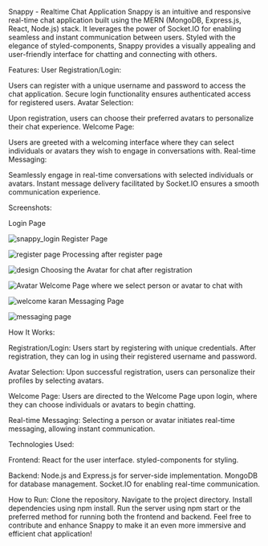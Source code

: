 
Snappy - Realtime Chat Application
Snappy is an intuitive and responsive real-time chat application built using the MERN (MongoDB, Express.js, React, Node.js) stack. It leverages the power of Socket.IO for enabling seamless and instant communication between users. Styled with the elegance of styled-components, Snappy provides a visually appealing and user-friendly interface for chatting and connecting with others.

Features:
User Registration/Login:

Users can register with a unique username and password to access the chat application.
Secure login functionality ensures authenticated access for registered users.
Avatar Selection:

Upon registration, users can choose their preferred avatars to personalize their chat experience.
Welcome Page:

Users are greeted with a welcoming interface where they can select individuals or avatars they wish to engage in conversations with.
Real-time Messaging:

Seamlessly engage in real-time conversations with selected individuals or avatars.
Instant message delivery facilitated by Socket.IO ensures a smooth communication experience.

Screenshots:

Login Page

![snappy_login](https://github.com/Jaspreet2001/Snappy/assets/78601370/ebe13179-de64-4810-a75b-2d268f3985c9)
Register Page

![register page](https://github.com/Jaspreet2001/Snappy/assets/78601370/f6a1b2d0-8d59-4579-bff3-e5623c5224e7)
Processing after register page

![design](https://github.com/Jaspreet2001/Snappy/assets/78601370/1e252b0d-dc06-488d-938c-3082f9e90bf1)
Choosing the Avatar for chat after registration

![Avatar](https://github.com/Jaspreet2001/Snappy/assets/78601370/0d6f0ef6-bc71-4f2b-a475-82b57e442c7e)
Welcome Page where we select person or avatar to chat with

![welcome karan](https://github.com/Jaspreet2001/Snappy/assets/78601370/d4584c1a-3bb3-486a-a4e2-87187ac07aa4)
Messaging Page 

![messaging page](https://github.com/Jaspreet2001/Snappy/assets/78601370/8c1a7d1d-8a9a-4a53-8bf5-92c2b00a6b12)

How It Works:

Registration/Login:
Users start by registering with unique credentials.
After registration, they can log in using their registered username and password.

Avatar Selection:
Upon successful registration, users can personalize their profiles by selecting avatars.

Welcome Page:
Users are directed to the Welcome Page upon login, where they can choose individuals or avatars to begin chatting.

Real-time Messaging:
Selecting a person or avatar initiates real-time messaging, allowing instant communication.

Technologies Used:

Frontend:
React for the user interface.
styled-components for styling.

Backend:
Node.js and Express.js for server-side implementation.
MongoDB for database management.
Socket.IO for enabling real-time communication.

How to Run:
Clone the repository.
Navigate to the project directory.
Install dependencies using npm install.
Run the server using npm start or the preferred method for running both the frontend and backend.
Feel free to contribute and enhance Snappy to make it an even more immersive and efficient chat application!


